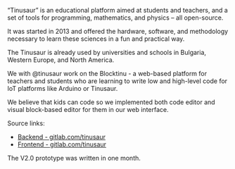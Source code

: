 “Tinusaur” is an educational platform aimed at students and teachers, and a set of tools for programming, mathematics, and physics – all open-source.

It was started in 2013 and offered the hardware, software, and methodology necessary to learn these sciences in a fun and practical way.

The Tinusaur is already used by universities and schools in Bulgaria, Western Europe, and North America.

We with @tinusaur work on the Blocktinu - a web-based platform for teachers and students who are learning to write low and high-level code for IoT platforms like Arduino or Tinusaur.

We believe that kids can code so we implemented both code editor and visual block-based editor for them in our web interface.

Source links:
- [Backend - gitlab.com/tinusaur](https://gitlab.com/tinusaur/blocktinu-webui)
- [Frontend - gitlab.com/tinusaur](https://gitlab.com/tinusaur/blocktinu-backend)

The V2.0 prototype was written in one month.
